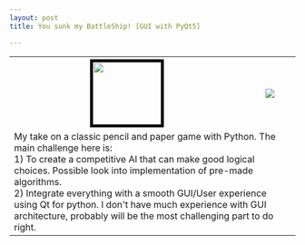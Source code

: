 ```yaml
---
layout: post
title: You sunk my BattleShip! [GUI with PyQt5]

---
```


<table>
  	<tr>
    	<th style="text-align: center; vertical-align: middle;">
    		<img src="{{ site.baseurl }}/assets/img/posts/post2/battleship_icon.png" height="110" width="120" style="border:5px solid black" align="middle">
    	</th>
    	<th>
    		<a href="https://github.com/Peter-AK/Battleship"><img src="https://gh-card.dev/repos/Peter-AK/Battleship.svg"></a>
    	</th>
  	</tr>
  	<tr>
    	<td colspan="2">
    		My take on a classic pencil and paper game with Python. The main challenge here is:
			<br>1) To create a competitive AI that can make good logical choices.
			&#09; &#09; Possible look into implementation of pre-made algorithms.
			<br>2) Integrate everything with a smooth GUI/User experience using Qt for python.
			&#09; &#09; I don't have much experience with GUI architecture, probably will be the most challenging part to do right.
		</td>
  	</tr>
</table>

